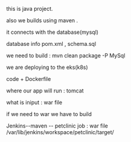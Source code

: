 this is java project.

also we builds using maven .

it connects with the database(mysql)

database info pom.xml , schema.sql

we need to build : mvn clean package -P MySql

we are deploying to the eks(k8s)

code + Dockerfile 


where our app will run : tomcat 

what is iniput : war file 

if we need to war we have to build 


Jenkins--maven --  petclinic
job : war file 
/var/lib/jenkins/workspace/petclinic/target/


